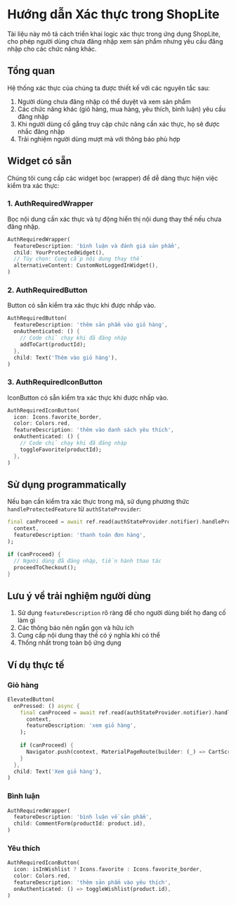 # Hướng dẫn Xác thực trong ShopLite

Tài liệu này mô tả cách triển khai logic xác thực trong ứng dụng ShopLite, cho phép người dùng chưa đăng nhập xem sản phẩm nhưng yêu cầu đăng nhập cho các chức năng khác.

## Tổng quan

Hệ thống xác thực của chúng ta được thiết kế với các nguyên tắc sau:

1. Người dùng chưa đăng nhập có thể duyệt và xem sản phẩm
2. Các chức năng khác (giỏ hàng, mua hàng, yêu thích, bình luận) yêu cầu đăng nhập
3. Khi người dùng cố gắng truy cập chức năng cần xác thực, họ sẽ được nhắc đăng nhập
4. Trải nghiệm người dùng mượt mà với thông báo phù hợp

## Widget có sẵn

Chúng tôi cung cấp các widget bọc (wrapper) để dễ dàng thực hiện việc kiểm tra xác thực:

### 1. AuthRequiredWrapper

Bọc nội dung cần xác thực và tự động hiển thị nội dung thay thế nếu chưa đăng nhập.

```dart
AuthRequiredWrapper(
  featureDescription: 'bình luận và đánh giá sản phẩm',
  child: YourProtectedWidget(),
  // Tùy chọn: Cung cấp nội dung thay thế
  alternativeContent: CustomNotLoggedInWidget(),
)
```

### 2. AuthRequiredButton

Button có sẵn kiểm tra xác thực khi được nhấp vào.

```dart
AuthRequiredButton(
  featureDescription: 'thêm sản phẩm vào giỏ hàng',
  onAuthenticated: () {
    // Code chỉ chạy khi đã đăng nhập
    addToCart(productId);
  },
  child: Text('Thêm vào giỏ hàng'),
)
```

### 3. AuthRequiredIconButton

IconButton có sẵn kiểm tra xác thực khi được nhấp vào.

```dart
AuthRequiredIconButton(
  icon: Icons.favorite_border,
  color: Colors.red,
  featureDescription: 'thêm vào danh sách yêu thích',
  onAuthenticated: () {
    // Code chỉ chạy khi đã đăng nhập
    toggleFavorite(productId);
  },
)
```

## Sử dụng programmatically

Nếu bạn cần kiểm tra xác thực trong mã, sử dụng phương thức `handleProtectedFeature` từ `authStateProvider`:

```dart
final canProceed = await ref.read(authStateProvider.notifier).handleProtectedFeature(
  context,
  featureDescription: 'thanh toán đơn hàng',
);

if (canProceed) {
  // Người dùng đã đăng nhập, tiến hành thao tác
  proceedToCheckout();
}
```

## Lưu ý về trải nghiệm người dùng

1. Sử dụng `featureDescription` rõ ràng để cho người dùng biết họ đang cố làm gì
2. Các thông báo nên ngắn gọn và hữu ích
3. Cung cấp nội dung thay thế có ý nghĩa khi có thể
4. Thống nhất trong toàn bộ ứng dụng

## Ví dụ thực tế

### Giỏ hàng

```dart
ElevatedButton(
  onPressed: () async {
    final canProceed = await ref.read(authStateProvider.notifier).handleProtectedFeature(
      context,
      featureDescription: 'xem giỏ hàng',
    );
    
    if (canProceed) {
      Navigator.push(context, MaterialPageRoute(builder: (_) => CartScreen()));
    }
  },
  child: Text('Xem giỏ hàng'),
)
```

### Bình luận

```dart
AuthRequiredWrapper(
  featureDescription: 'bình luận về sản phẩm',
  child: CommentForm(productId: product.id),
)
```

### Yêu thích

```dart
AuthRequiredIconButton(
  icon: isInWishlist ? Icons.favorite : Icons.favorite_border,
  color: Colors.red,
  featureDescription: 'thêm sản phẩm vào yêu thích',
  onAuthenticated: () => toggleWishlist(product.id),
)
``` 